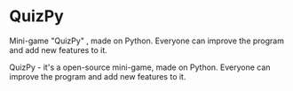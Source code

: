# QuizPy
Mini-game "QuizPy" , made on Python. Everyone can improve the program and add new features to it.


QuizPy - it's a open-source mini-game, made on Python. Everyone can improve the program and add new features to it.
